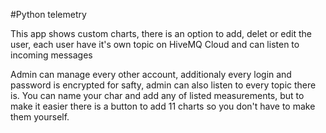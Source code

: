 #Python telemetry

This app shows custom charts, there is an option to add, delet or edit the user, each user have it's own topic on HiveMQ Cloud and can listen to incoming messages

Admin can manage every other account, additionaly every login and password is encrypted for safty, admin can also listen to every topic there is.
You can name your char and add any of listed measurements, but to make it easier there is a button to add 11 charts so you don't have to make them yourself.
